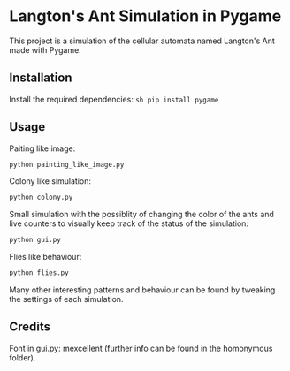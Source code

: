# Langton's Ant Simulation in Pygame

This project is a simulation of the cellular automata named Langton's Ant made with Pygame.

## Installation

Install the required dependencies:
    ```sh
    pip install pygame
    ```

## Usage

Paiting like image:
```sh
python painting_like_image.py
```
Colony like simulation:
```sh
python colony.py
```
Small simulation with the possiblity of changing the color of the ants and live counters to visually keep track of the status of the simulation:
```sh
python gui.py
```
Flies like behaviour:
```sh
python flies.py
```

Many other interesting patterns and behaviour can be found by tweaking the settings of each simulation.

## Credits
 
Font in gui.py: mexcellent (further info can be found in the homonymous folder).
